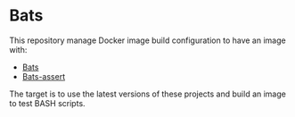 # Bats

This repository manage Docker image build configuration to have an image with:

* [Bats]()
* [Bats-assert]()

The target is to use the latest versions of these projects and build an image
to test BASH scripts.
